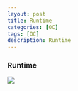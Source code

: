 ```yaml
---
layout: post
title: Runtime
categories: [OC]
tags: [OC]
description: Runtime
---
```





<h3>Runtime</h3>
<img src="{{ site.BASE_PATH }}/assets/post/runtime.svg" />
